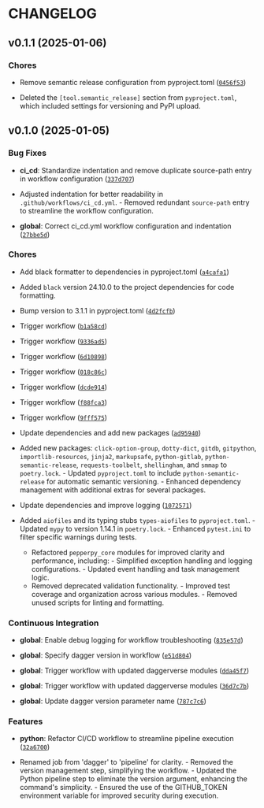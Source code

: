 # CHANGELOG


## v0.1.1 (2025-01-06)

### Chores

- Remove semantic release configuration from pyproject.toml
  ([`0456f53`](https://github.com/felipepimentel/pepperpy-core/commit/0456f53c6cd36b92f31034719b5b45b63c970bac))

- Deleted the `[tool.semantic_release]` section from `pyproject.toml`, which included settings for
  versioning and PyPI upload.


## v0.1.0 (2025-01-05)

### Bug Fixes

- **ci_cd**: Standardize indentation and remove duplicate source-path entry in workflow
  configuration
  ([`337d707`](https://github.com/felipepimentel/pepperpy-core/commit/337d7074d3c19eefef947dab400830ee800879d4))

- Adjusted indentation for better readability in `.github/workflows/ci_cd.yml`. - Removed redundant
  `source-path` entry to streamline the workflow configuration.

- **global**: Correct ci_cd.yml workflow configuration and indentation
  ([`27bbe5d`](https://github.com/felipepimentel/pepperpy-core/commit/27bbe5d15070a6cfb5c6b7eaa23329193c20ba9f))

### Chores

- Add black formatter to dependencies in pyproject.toml
  ([`a4cafa1`](https://github.com/felipepimentel/pepperpy-core/commit/a4cafa118406f3fc7a710fa7bd2ed30efcc97bae))

- Added `black` version 24.10.0 to the project dependencies for code formatting.

- Bump version to 3.1.1 in pyproject.toml
  ([`4d2fcfb`](https://github.com/felipepimentel/pepperpy-core/commit/4d2fcfb3d4e98b8adaf08f354b1c430636eaacf9))

- Trigger workflow
  ([`b1a58cd`](https://github.com/felipepimentel/pepperpy-core/commit/b1a58cd5228f092a3855e02759ef46ad6953dc3f))

- Trigger workflow
  ([`9336ad5`](https://github.com/felipepimentel/pepperpy-core/commit/9336ad51a06de37262876843a0db3a238b479d11))

- Trigger workflow
  ([`6d10898`](https://github.com/felipepimentel/pepperpy-core/commit/6d10898705a7ff5fadb694432df59e2107e1e1eb))

- Trigger workflow
  ([`018c86c`](https://github.com/felipepimentel/pepperpy-core/commit/018c86c8dd1e8be84eafee153cb493aab942c136))

- Trigger workflow
  ([`dcde914`](https://github.com/felipepimentel/pepperpy-core/commit/dcde9145a64748ffe216e755bdb2770e6ddc4cf3))

- Trigger workflow
  ([`f88fca3`](https://github.com/felipepimentel/pepperpy-core/commit/f88fca30e9d1cb3d6c2fed37e9bd9e3dbb90e06a))

- Trigger workflow
  ([`9fff575`](https://github.com/felipepimentel/pepperpy-core/commit/9fff5758b67fd639e83b59be406bc0a15caebf8f))

- Update dependencies and add new packages
  ([`ad95940`](https://github.com/felipepimentel/pepperpy-core/commit/ad9594070af93074f25ef3881d81a89f0af88167))

- Added new packages: `click-option-group`, `dotty-dict`, `gitdb`, `gitpython`,
  `importlib-resources`, `jinja2`, `markupsafe`, `python-gitlab`, `python-semantic-release`,
  `requests-toolbelt`, `shellingham`, and `smmap` to `poetry.lock`. - Updated `pyproject.toml` to
  include `python-semantic-release` for automatic semantic versioning. - Enhanced dependency
  management with additional extras for several packages.

- Update dependencies and improve logging
  ([`1072571`](https://github.com/felipepimentel/pepperpy-core/commit/10725712a5e3a084e97d39c060fec5e146a44343))

- Added `aiofiles` and its typing stubs `types-aiofiles` to `pyproject.toml`. - Updated `mypy` to
  version 1.14.1 in `poetry.lock`. - Enhanced `pytest.ini` to filter specific warnings during tests.
  - Refactored `pepperpy_core` modules for improved clarity and performance, including: - Simplified
  exception handling and logging configurations. - Updated event handling and task management logic.
  - Removed deprecated validation functionality. - Improved test coverage and organization across
  various modules. - Removed unused scripts for linting and formatting.

### Continuous Integration

- **global**: Enable debug logging for workflow troubleshooting
  ([`835e57d`](https://github.com/felipepimentel/pepperpy-core/commit/835e57d0b222a0b4612fea4d418099e9df62fec6))

- **global**: Specify dagger version in workflow
  ([`e51d804`](https://github.com/felipepimentel/pepperpy-core/commit/e51d8041fb2e80fb546deac629359ff546222915))

- **global**: Trigger workflow with updated daggerverse modules
  ([`dda45f7`](https://github.com/felipepimentel/pepperpy-core/commit/dda45f7482304479593b9cc41c6edceb32df9aa1))

- **global**: Trigger workflow with updated daggerverse modules
  ([`36d7c7b`](https://github.com/felipepimentel/pepperpy-core/commit/36d7c7b15c9682c649794e1f0f027e9ff2c31228))

- **global**: Update dagger version parameter name
  ([`787c7c6`](https://github.com/felipepimentel/pepperpy-core/commit/787c7c65d5e8b03bbfa6b952440e525904d9029f))

### Features

- **python**: Refactor CI/CD workflow to streamline pipeline execution
  ([`32a6700`](https://github.com/felipepimentel/pepperpy-core/commit/32a670075848c0ff9eba42914818991f40eb4f37))

- Renamed job from 'dagger' to 'pipeline' for clarity. - Removed the version management step,
  simplifying the workflow. - Updated the Python pipeline step to eliminate the version argument,
  enhancing the command's simplicity. - Ensured the use of the GITHUB_TOKEN environment variable for
  improved security during execution.
